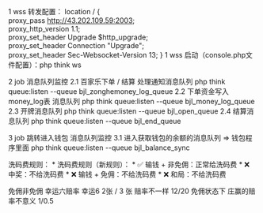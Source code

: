 1 wss 转发配置：
    location / {  
        proxy_pass http://43.202.109.59:2003;    
        proxy_http_version 1.1;  
        proxy_set_header Upgrade $http_upgrade;  
        proxy_set_header Connection "Upgrade";  
        proxy_set_header Sec-Websocket-Version 13;
    } 
1 wss 启动（console.php文件配置）：php think ws

2 job 消息队列监控
2.1 百家乐下单 / 结算 处理通知消息队列       php think queue:listen --queue bjl_zonghemoney_log_queue
2.2 下单资金写入money_log表 消息队列        php think queue:listen --queue bjl_money_log_queue
2.3 开牌消息队列 php think queue:listen --queue bjl_open_queue
2.4 结算消息队列 php think queue:listen --queue bjl_end_queue

3 job 跳转进入钱包 消息队列监控
3.1 进入获取钱包的余额的消息队列 => 钱包程序里面 php think queue:listen --queue bjl_balance_sync


洗码费规则：
     * 洗码费规则（新规则）：
     * ✅ 输钱 + 非免佣：正常给洗码费
     * ❌ 中奖：不给洗码费
     * ❌ 输钱 + 免佣：不给洗码费
     * ❌ 和局：不给洗码费


免佣非免佣 幸运六赔率
幸运6 2张 / 3 张  赔率不一样 12/20   免佣状态下 庄赢的赔率不意义 1/0.5 
